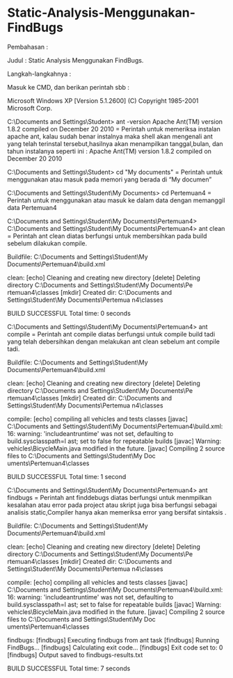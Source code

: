 # Static-Analysis-Menggunakan-FindBugs


Pembahasan   :

Judul :
Static Analysis Menggunakan FindBugs.

Langkah-langkahnya :

Masuk ke CMD, dan berikan perintah sbb :

Microsoft Windows XP [Version 5.1.2600]
(C) Copyright 1985-2001 Microsoft Corp.

C:\Documents and Settings\Student>  ant -version
Apache Ant(TM) version 1.8.2 compiled on December 20 2010
= Perintah untuk memeriksa instalan apache ant,  kalau sudah benar instalnya maka shell akan mengenali ant yang telah terinstal tersebut,hasilnya akan menampilkan tanggal,bulan, dan tahun instalanya seperti ini  : Apache Ant(TM) version 1.8.2 compiled on December 20 2010

C:\Documents and Settings\Student>  cd "My documents"
= Perintah untuk menggunakan atau masuk pada memori yang berada di “My documen”

C:\Documents and Settings\Student\My Documents>  cd Pertemuan4
=  Perintah untuk menggunakan atau masuk ke dalam data dengan memanggil data Pertemuan4

C:\Documents and Settings\Student\My Documents\Pertemuan4>
C:\Documents and Settings\Student\My Documents\Pertemuan4>  ant clean
= Perintah ant clean diatas berfungsi untuk membersihkan pada build sebelum dilakukan compile.

Buildfile: C:\Documents and Settings\Student\My Documents\Pertemuan4\build.xml

clean:
     [echo] Cleaning and creating new directory
   [delete] Deleting directory C:\Documents and Settings\Student\My Documents\Pe
rtemuan4\classes
    [mkdir] Created dir: C:\Documents and Settings\Student\My Documents\Pertemua
n4\classes

BUILD SUCCESSFUL
Total time: 0 seconds

C:\Documents and Settings\Student\My Documents\Pertemuan4>  ant compile
= Perintah ant compile  diatas berfungsi untuk compile build tadi yang telah debersihkan dengan melakukan ant clean sebelum ant compile tadi.

Buildfile: C:\Documents and Settings\Student\My Documents\Pertemuan4\build.xml

clean:
     [echo] Cleaning and creating new directory
   [delete] Deleting directory C:\Documents and Settings\Student\My Documents\Pe
rtemuan4\classes
    [mkdir] Created dir: C:\Documents and Settings\Student\My Documents\Pertemua
n4\classes

compile:
     [echo] compiling all vehicles and tests classes
    [javac] C:\Documents and Settings\Student\My Documents\Pertemuan4\build.xml:
16: warning: 'includeantruntime' was not set, defaulting to build.sysclasspath=l
ast; set to false for repeatable builds
    [javac] Warning: vehicles\BicycleMain.java modified in the future.
    [javac] Compiling 2 source files to C:\Documents and Settings\Student\My Doc
uments\Pertemuan4\classes

BUILD SUCCESSFUL
Total time: 1 second

C:\Documents and Settings\Student\My Documents\Pertemuan4>  ant findbugs
= Perintah ant finddebugs  diatas berfungsi untuk menmpilkan kesalahan atau error pada project  atau skript juga bisa berfungsi sebagai analisis static,Compiler hanya akan memeriksa error yang bersifat sintaksis .

Buildfile: C:\Documents and Settings\Student\My Documents\Pertemuan4\build.xml

clean:
     [echo] Cleaning and creating new directory
   [delete] Deleting directory C:\Documents and Settings\Student\My Documents\Pe
rtemuan4\classes
    [mkdir] Created dir: C:\Documents and Settings\Student\My Documents\Pertemua
n4\classes

compile:
     [echo] compiling all vehicles and tests classes
    [javac] C:\Documents and Settings\Student\My Documents\Pertemuan4\build.xml:
16: warning: 'includeantruntime' was not set, defaulting to build.sysclasspath=l
ast; set to false for repeatable builds
    [javac] Warning: vehicles\BicycleMain.java modified in the future.
    [javac] Compiling 2 source files to C:\Documents and Settings\Student\My Doc
uments\Pertemuan4\classes

findbugs:
 [findbugs] Executing findbugs from ant task
 [findbugs] Running FindBugs...
 [findbugs] Calculating exit code...
 [findbugs] Exit code set to: 0
 [findbugs] Output saved to findbugs-results.txt

BUILD SUCCESSFUL
Total time: 7 seconds
